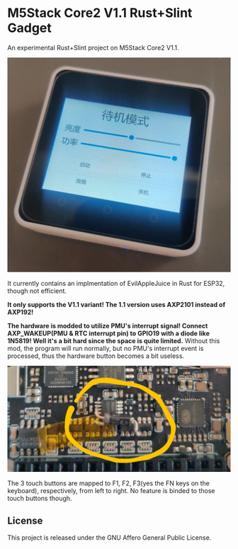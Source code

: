 # M5Stack Core2 V1.1 Rust+Slint Gadget

An experimental Rust+Slint project on M5Stack Core2 V1.1.

![the real thing](images/the-real-thing.jpeg)

It currently contains an implmentation of EvilAppleJuice in Rust for ESP32, though not efficient.

**It only supports the V1.1 variant! The 1.1 version uses AXP2101 instead of AXP192!**

**The hardware is modded to utilize PMU's interrupt signal! Connect AXP_WAKEUP(PMU & RTC interrupt pin) to GPIO19 with a diode like 1N5819! Well it's a bit hard since the space is quite limited.** Without this mod, the program will run normally, but no PMU's interrupt event is processed, thus the hardware button becomes a bit useless.

![diode mod](images/diode-mod.jpeg)

The 3 touch buttons are mapped to F1, F2, F3(yes the FN keys on the keyboard), respectively, from left to right. No feature is binded to those touch buttons though.

## License

This project is released under the GNU Affero General Public License.
